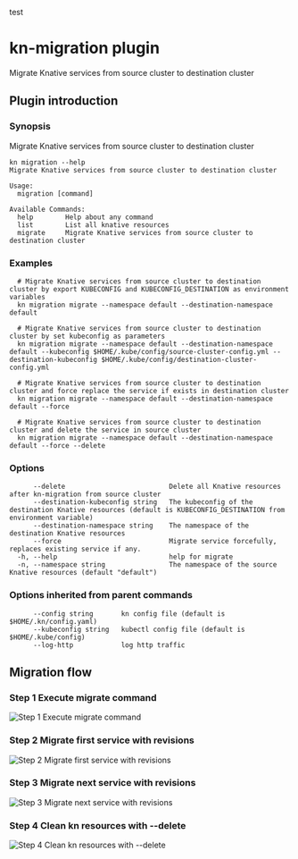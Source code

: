 test

# kn-migration plugin

Migrate Knative services from source cluster to destination cluster

## Plugin introduction

### Synopsis

Migrate Knative services from source cluster to destination cluster

```
kn migration --help
Migrate Knative services from source cluster to destination cluster

Usage:
  migration [command]

Available Commands:
  help        Help about any command
  list        List all knative resources
  migrate     Migrate Knative services from source cluster to destination cluster
```

### Examples

```
  # Migrate Knative services from source cluster to destination cluster by export KUBECONFIG and KUBECONFIG_DESTINATION as environment variables
  kn migration migrate --namespace default --destination-namespace default

  # Migrate Knative services from source cluster to destination cluster by set kubeconfig as parameters
  kn migration migrate --namespace default --destination-namespace default --kubeconfig $HOME/.kube/config/source-cluster-config.yml --destination-kubeconfig $HOME/.kube/config/destination-cluster-config.yml

  # Migrate Knative services from source cluster to destination cluster and force replace the service if exists in destination cluster
  kn migration migrate --namespace default --destination-namespace default --force

  # Migrate Knative services from source cluster to destination cluster and delete the service in source cluster
  kn migration migrate --namespace default --destination-namespace default --force --delete
```

### Options

```
      --delete                          Delete all Knative resources after kn-migration from source cluster
      --destination-kubeconfig string   The kubeconfig of the destination Knative resources (default is KUBECONFIG_DESTINATION from environment variable)
      --destination-namespace string    The namespace of the destination Knative resources
      --force                           Migrate service forcefully, replaces existing service if any.
  -h, --help                            help for migrate
  -n, --namespace string                The namespace of the source Knative resources (default "default")
```

### Options inherited from parent commands

```
      --config string       kn config file (default is $HOME/.kn/config.yaml)
      --kubeconfig string   kubectl config file (default is $HOME/.kube/config)
      --log-http            log http traffic
```

## Migration flow

### Step 1 Execute migrate command

![Step 1 Execute migrate command](docs/step1.png)

### Step 2 Migrate first service with revisions

![Step 2 Migrate first service with revisions](docs/step2.png)

### Step 3 Migrate next service with revisions

![Step 3 Migrate next service with revisions](docs/step3.png)

### Step 4 Clean kn resources with --delete

![Step 4 Clean kn resources with --delete](docs/step4.png)
